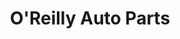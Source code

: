 ---
title: "O'Reilly Auto Parts"
url: /san-antonio/oreilly-auto-parts-fredericksburg-road/
shop: car parts
---